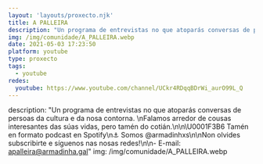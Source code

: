 ```yaml
---
layout: 'layouts/proxecto.njk'
title: A PALLEIRA
description: "Un programa de entrevistas no que atoparás conversas de persoas da cultura e da nosa contorna. \nFalamos arredor de cousas interesantes das súas vidas, pero tamén do cotián.\n\n\U0001F3B6 Tamén en formato podcast en Spotify\n⚓ Somos @armadinhxs\n\nNon olvides subscribirte e síguenos nas nosas redes!\n\n- E-mail: apalleira@armadinha.gal"
img: /img/comunidade/A_PALLEIRA.webp
date: 2021-05-03 17:23:50
platform: youtube
type: proxecto
tags:
  - youtube
redes:
  youtube: https://www.youtube.com/channel/UCkr4RDqqBDrWi_aurO99L_Q
---
```

description: "Un programa de entrevistas no que atoparás conversas de persoas da cultura e da nosa contorna. \nFalamos arredor de cousas interesantes das súas vidas, pero tamén do cotián.\n\n\U0001F3B6 Tamén en formato podcast en Spotify\n⚓ Somos @armadinhxs\n\nNon olvides subscribirte e síguenos nas nosas redes!\n\n- E-mail: apalleira@armadinha.gal"
img: /img/comunidade/A_PALLEIRA.webp
